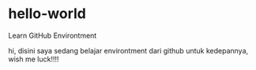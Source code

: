 # hello-world
Learn GitHub Environtment

hi, disini saya sedang belajar environtment dari github untuk kedepannya, wish me luck!!!!
